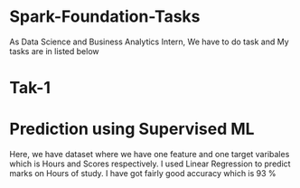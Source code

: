 # Spark-Foundation-Tasks
As Data Science and Business Analytics Intern, We have to do task and My tasks are in listed below

# Tak-1
# Prediction using Supervised ML
  Here, we have dataset where we have one feature and one target varibales which is Hours and Scores respectively.
  I used Linear Regression to predict marks on Hours of study.
  I have got fairly good accuracy which is 93 %
